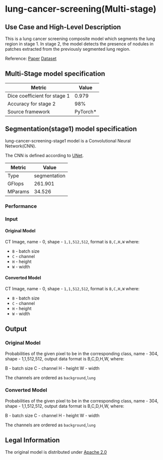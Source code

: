 # lung-cancer-screening(Multi-stage)

## Use Case and High-Level Description

This is a lung cancer screening composite model which segments the lung region in stage 1. In stage 2, the model detects the presence of nodules in patches extracted from the previously segmented lung region.

Reference: [Paper](https://arxiv.org/abs/2006.09308)
           [Dataset](https://luna16.grand-challenge.org/Data/)

## Multi-Stage model specification

| Metric                       | Value     |
|------------------------------|-----------|
| Dice coefficient for stage 1 | 0.979     |
| Accuracy for stage 2         | 98%       |
| Source framework             | PyTorch\* |


## Segmentation(stage1) model specification

lung-cancer-screening-stage1 model is a Convolutional Neural Network(CNN). 

The CNN is defined according to [UNet](https://arxiv.org/abs/1505.04597).

| Metric    | Value        |
|-----------|--------------|
| Type      | segmentation |
| GFlops    | 261.901      |
| MParams   | 34.526       |

### Performance 

### Input

#### Original Model

CT Image, name - 0, shape - `1,1,512,512`, format is `B,C,H,W` where:

- `B` - batch size
- `C` - channel
- `H` - height
- `W` - width

#### Converted Model

CT Image, name - 0, shape - `1,1,512,512`, format is `B,C,H,W` where:

- `B` - batch size
- `C` - channel
- `H` - height
- `W` - width

## Output

### Original Model

Probabilities of the given pixel to be in the corresponding class, name - 304, shape - 1,1,512,512, output data format is B,C,D,H,W, where:

B - batch size
C - channel
H - height
W - width

The channels are ordered as `background`,`lung`

### Converted Model

Probabilities of the given pixel to be in the corresponding class, name - 304, shape - 1,1,512,512, output data format is B,C,D,H,W, where:

B - batch size
C - channel
H - height
W - width

The channels are ordered as `background`,`lung`

<!-- ## Detection(stage2) model specification

| Metric  |     Value      |
|---------|----------------|
| GFlops  | 0.002796       |
| MParams | 0.050          |
| Type    | classification |

### Performance

### Input

#### Original model


#### Converted model


### Output

#### Original model

#### Converted model -->

## Legal Information

The original model is distributed under [Apache 2.0](https://drive.google.com/file/d/1LVVi_TUnIgR2Zl8OK_Jy2BNRJm9aD4iQ/view?usp=sharing)
